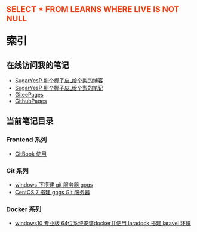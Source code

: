 <div style="height: 36px; display: flex; justify-content: center; align-items: center;">
    <h2 style="color: #ed4014;">SELECT * FROM LEARNS WHERE LIVE IS NOT NULL</h2>
</div>

# 索引

## 在线访问我的笔记
- [SugarYesP 削个椰子皮_给个梨的博客](https://pudongping.github.io)
- [SugarYesP 削个椰子皮_给个梨的笔记](https://pudongping.github.io/notes)
- [GiteePages](https://pudongping.gitee.io/notes)
- [GithubPages](https://pudongping.github.io/notes)

## 当前笔记目录

### Frontend 系列
- [GitBook 使用](doc/frontend-notes/how-to-use-gitbook.md)

### Git 系列
- [windows 下搭建 git 服务器 gogs](doc/git-notes/install-gogs-by-windows.md)
- [CentOS 7 搭建 gogs Git 服务器](doc/git-notes/install-gogs-by-centos7.md)

### Docker 系列
- [windows10 专业版 64位系统安装docker并使用 laradock 搭建 laravel 环境](doc/docker-notes/install-docker-by-windows.md)
